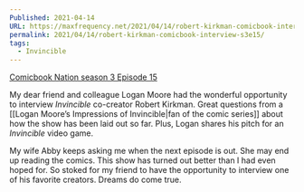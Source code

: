 ```yaml
---
Published: 2021-04-14
URL: https://maxfrequency.net/2021/04/14/robert-kirkman-comicbook-interview-s3e15/
permalink: 2021/04/14/robert-kirkman-comicbook-interview-s3e15/
tags:
  - Invincible
---
```

[Comicbook Nation season 3 Episode 15](https://megaphone.link/CBS5452773286 )

My dear friend and colleague Logan Moore had the wonderful opportunity to interview *Invincible* co-creator Robert Kirkman. Great questions from a [[Logan Moore’s Impressions of Invincible|fan of the comic series]] about how the show has been laid out so far. Plus, Logan shares his pitch for an *Invincible* video game.

My wife Abby keeps asking me when the next episode is out. She may end up reading the comics. This show has turned out better than I had even hoped for. So stoked for my friend to have the opportunity to interview one of his favorite creators. Dreams do come true.